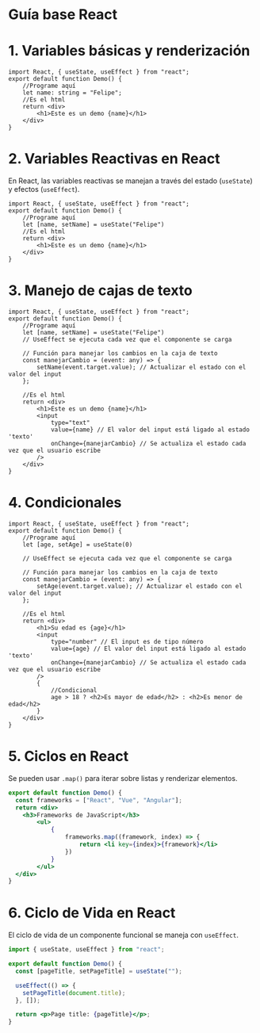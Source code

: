 # Guía base React

# 1. Variables básicas y renderización
``` tsx
import React, { useState, useEffect } from "react";
export default function Demo() {
    //Programe aquí
    let name: string = "Felipe";
    //Es el html
    return <div>
        <h1>Este es un demo {name}</h1>
    </div>
}
```

# 2. Variables Reactivas en React
En React, las variables reactivas se manejan a través del estado (`useState`) y efectos (`useEffect`).

```tsx
import React, { useState, useEffect } from "react";
export default function Demo() {
    //Programe aquí
    let [name, setName] = useState("Felipe")
    //Es el html
    return <div>
        <h1>Este es un demo {name}</h1>
    </div>
}

```
# 3. Manejo de cajas de texto
```tsx
import React, { useState, useEffect } from "react";
export default function Demo() {
    //Programe aquí
    let [name, setName] = useState("Felipe")
    // UseEffect se ejecuta cada vez que el componente se carga

    // Función para manejar los cambios en la caja de texto
    const manejarCambio = (event: any) => {
        setName(event.target.value); // Actualizar el estado con el valor del input
    };

    //Es el html
    return <div>
        <h1>Este es un demo {name}</h1>
        <input
            type="text"
            value={name} // El valor del input está ligado al estado 'texto'
            onChange={manejarCambio} // Se actualiza el estado cada vez que el usuario escribe
        />
    </div>
}

```
# 4. Condicionales
```tsx
import React, { useState, useEffect } from "react";
export default function Demo() {
    //Programe aquí
    let [age, setAge] = useState(0)

    // UseEffect se ejecuta cada vez que el componente se carga

    // Función para manejar los cambios en la caja de texto
    const manejarCambio = (event: any) => {
        setAge(event.target.value); // Actualizar el estado con el valor del input
    };

    //Es el html
    return <div>
        <h1>Su edad es {age}</h1>
        <input
            type="number" // El input es de tipo número
            value={age} // El valor del input está ligado al estado 'texto'
            onChange={manejarCambio} // Se actualiza el estado cada vez que el usuario escribe
        />
        {
            //Condicional
            age > 18 ? <h2>Es mayor de edad</h2> : <h2>Es menor de edad</h2>
        }
    </div>
}

```

# 5. Ciclos en React
Se pueden usar `.map()` para iterar sobre listas y renderizar elementos.

```jsx
export default function Demo() {
  const frameworks = ["React", "Vue", "Angular"];
  return <div>
    <h3>Frameworks de JavaScript</h3>
        <ul>
            {
                frameworks.map((framework, index) => {
                    return <li key={index}>{framework}</li>
                })
            }
        </ul>
  </div>
}
```

# 6. Ciclo de Vida en React
El ciclo de vida de un componente funcional se maneja con `useEffect`.

```jsx
import { useState, useEffect } from "react";

export default function Demo() {
  const [pageTitle, setPageTitle] = useState("");

  useEffect(() => {
    setPageTitle(document.title);
  }, []);

  return <p>Page title: {pageTitle}</p>;
}
```
